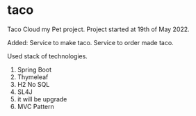 # taco
Taco Cloud my Pet project.
Project started at 19th of May 2022.

Added:
Service to make taco.
Service to order made taco.

Used stack of technologies.
1. Spring Boot
2. Thymeleaf
3. H2 No SQL
4. SL4J
5. it will be upgrade
6. MVC Pattern
